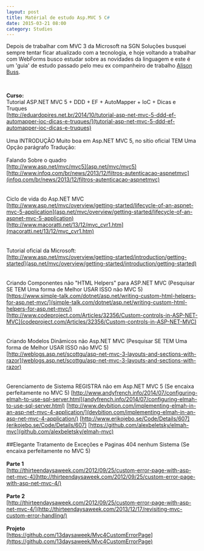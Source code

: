 ```yaml
---
layout: post
title: Matérial de estudo Asp.MVC 5 C#
date: 2015-03-21 08:00
category: Studies
---
```


<p class="text-post">
    Depois de trabalhar com MVC 3 da Microsoft na SGN Soluções busquei sempre tentar ficar atualizado com a tecnologia, e hoje voltando a trabalhar com WebForms busco estudar sobre as novidades da linguagem e este é um 'guia' de estudo passado pelo meu ex companheiro de trabalho <a href="https://github.com/alisonbuss">Alison Buss</a>.
</p>
</br>

<strong>Curso:</strong>
</br>
Tutorial ASP.NET MVC 5 + DDD + EF + AutoMapper + IoC + Dicas e Truques</br>
[http://eduardopires.net.br/2014/10/tutorial-asp-net-mvc-5-ddd-ef-automapper-ioc-dicas-e-truques/](tutorial-asp-net-mvc-5-ddd-ef-automapper-ioc-dicas-e-truques)
</br></br>
Uma INTRODUÇÃO Muito boa em Asp.NET MVC 5, no sítio oficial TEM Uma Opção parágrafo Tradução:
</br></br>
Falando Sobre o quadro</br>
[http://www.asp.net/mvc/mvc5](asp.net/mvc/mvc5)</br>
[http://www.infoq.com/br/news/2013/12/filtros-autenticacao-aspnetmvc](infoq.com/br/news/2013/12/filtros-autenticacao-aspnetmvc)</br>
</br></br>
Ciclo de vida do Asp.NET MVC</br>
[http://www.asp.net/mvc/overview/getting-started/lifecycle-of-an-aspnet-mvc-5-application](asp.net/mvc/overview/getting-started/lifecycle-of-an-aspnet-mvc-5-application) </br>
[http://www.macoratti.net/13/12/mvc_cvr1.htm](macoratti.net/13/12/mvc_cvr1.htm)</br>
</br></br>
Tutorial oficial da Microsoft:</br>
[http://www.asp.net/mvc/overview/getting-started/introduction/getting-started](asp.net/mvc/overview/getting-started/introduction/getting-started)</br>
</br></br>
Criando Componentes não "HTML Helpers" para ASP.NET MVC (Pesquisar SE TEM Uma forma de Melhor USAR ISSO não MVC 5)</br>
[https://www.simple-talk.com/dotnet/asp.net/writing-custom-html-helpers-for-asp.net-mvc/](simple-talk.com/dotnet/asp.net/writing-custom-html-helpers-for-asp.net-mvc/)</br>
[http://www.codeproject.com/Articles/32356/Custom-controls-in-ASP-NET-MVC](codeproject.com/Articles/32356/Custom-controls-in-ASP-NET-MVC)</br>
</br></br>
Criando Modelos Dinâmicos não Asp.NET MVC (Pesquisar SE TEM Uma forma de Melhor USAR ISSO não MVC 5)</br>
[http://weblogs.asp.net/scottgu/asp-net-mvc-3-layouts-and-sections-with-razor](weblogs.asp.net/scottgu/asp-net-mvc-3-layouts-and-sections-with-razor)</br>
</br></br>
Gerenciamento de Sistema REGISTRA não em Asp.NET MVC 5 (Se encaixa perfeitamente no MVC 5)
[http://www.andyfrench.info/2014/07/configuring-elmah-to-use-sql-server.html](andyfrench.info/2014/07/configuring-elmah-to-use-sql-server.html)
[http://www.devbition.com/implementing-elmah-in-an-asp-net-mvc-4-application/](devbition.com/implementing-elmah-in-an-asp-net-mvc-4-application/)
[http://www.erikojebo.se/Code/Details/607](erikojebo.se/Code/Details/607)
[https://github.com/alexbeletsky/elmah-mvc](github.com/alexbeletsky/elmah-mvc)
</br></br>
##Elegante Tratamento de Exceções e Paginas 404 nenhum Sistema (Se encaixa perfeitamente no MVC 5)
</br></br>
<strong>Parte 1</strong>
</br>
[http://thirteendaysaweek.com/2012/09/25/custom-error-page-with-asp-net-mvc-4](http://thirteendaysaweek.com/2012/09/25/custom-error-page-with-asp-net-mvc-4/)
</br></br>
<strong>Parte 2</strong>
</br>
[http://thirteendaysaweek.com/2012/09/25/custom-error-page-with-asp-net-mvc-4/](http://thirteendaysaweek.com/2013/12/17/revisiting-mvc-custom-error-handling/)
</br></br>
<strong>Projeto</strong>
</br>
[https://github.com/13daysaweek/Mvc4CustomErrorPage](https://github.com/13daysaweek/Mvc4CustomErrorPage)    
</p>